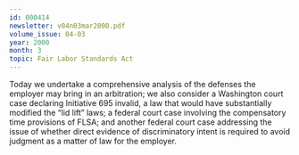 ```yaml
---
id: 000414
newsletter: v04n03mar2000.pdf
volume_issue: 04-03
year: 2000
month: 3
topic: Fair Labor Standards Act
---
```


Today we undertake a comprehensive analysis of the defenses the employer may bring in an arbitration; we also consider a Washington court case declaring Initiative 695 invalid, a law that would have substantially modified the “lid lift” laws; a federal court case involving the compensatory time provisions of FLSA; and another federal court case addressing the issue of whether direct evidence of discriminatory intent is required to avoid judgment as a matter of law for the employer.